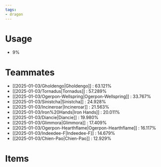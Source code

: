 ```yaml
---
tags:
- dragon
---
```

# Usage
- 9%
# Teammates
- [[2025-01-03/Gholdengo|Gholdengo]] : 63.121%
- [[2025-01-03/Tornadus|Tornadus]] : 57.289%
- [[2025-01-03/Ogerpon-Wellspring|Ogerpon-Wellspring]] : 33.767%
- [[2025-01-03/Sinistcha|Sinistcha]] : 24.928%
- [[2025-01-03/Incineroar|Incineroar]] : 21.563%
- [[2025-01-03/Iron%20Hands|Iron Hands]] : 20.011%
- [[2025-01-03/Diancie|Diancie]] : 19.980%
- [[2025-01-03/Glimmora|Glimmora]] : 17.409%
- [[2025-01-03/Ogerpon-Hearthflame|Ogerpon-Hearthflame]] : 16.117%
- [[2025-01-03/Indeedee-F|Indeedee-F]] : 14.679%
- [[2025-01-03/Chien-Pao|Chien-Pao]] : 12.929%
# Items